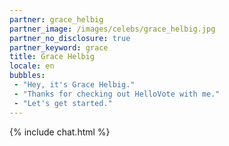 ```yaml
---
partner: grace_helbig
partner_image: /images/celebs/grace_helbig.jpg
partner_no_disclosure: true
partner_keyword: grace
title: Grace Helbig
locale: en
bubbles:
 - "Hey, it's Grace Helbig."
 - "Thanks for checking out HelloVote with me."
 - "Let's get started."
---
```

{% include chat.html %}
